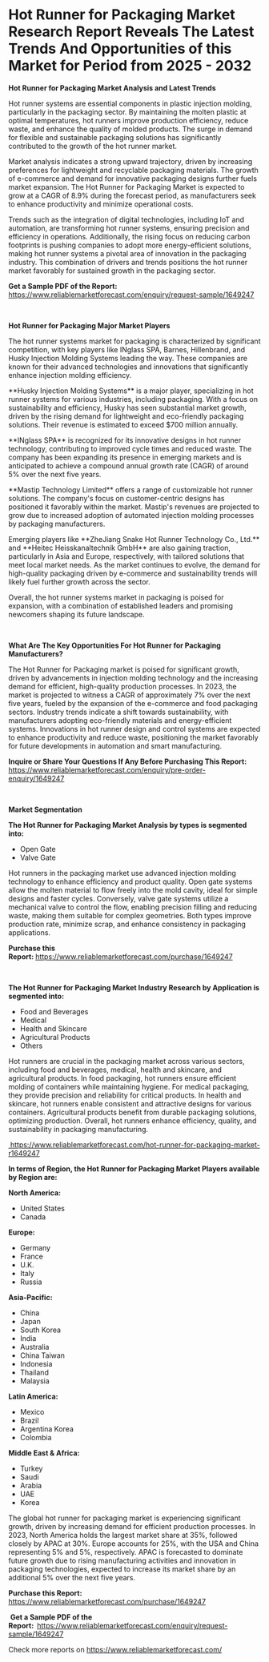 <p><h1>Hot Runner for Packaging Market Research Report Reveals The Latest Trends And Opportunities of this Market for Period from 2025 - 2032</h1></p><p><strong>Hot Runner for Packaging Market Analysis and Latest Trends</strong></p>
<p><p>Hot runner systems are essential components in plastic injection molding, particularly in the packaging sector. By maintaining the molten plastic at optimal temperatures, hot runners improve production efficiency, reduce waste, and enhance the quality of molded products. The surge in demand for flexible and sustainable packaging solutions has significantly contributed to the growth of the hot runner market.</p><p>Market analysis indicates a strong upward trajectory, driven by increasing preferences for lightweight and recyclable packaging materials. The growth of e-commerce and demand for innovative packaging designs further fuels market expansion. The Hot Runner for Packaging Market is expected to grow at a CAGR of 8.9% during the forecast period, as manufacturers seek to enhance productivity and minimize operational costs. </p><p>Trends such as the integration of digital technologies, including IoT and automation, are transforming hot runner systems, ensuring precision and efficiency in operations. Additionally, the rising focus on reducing carbon footprints is pushing companies to adopt more energy-efficient solutions, making hot runner systems a pivotal area of innovation in the packaging industry. This combination of drivers and trends positions the hot runner market favorably for sustained growth in the packaging sector.</p></p>
<p><strong>Get a Sample PDF of the Report:&nbsp;</strong> <a href="https://www.reliablemarketforecast.com/enquiry/request-sample/1649247?utm_campaign=3434&utm_medium=2&utm_source=Github&utm_content=ia&utm_term=26032025&utm_id=hot-runner-for-packaging">https://www.reliablemarketforecast.com/enquiry/request-sample/1649247</a></p>
<p>&nbsp;</p>
<p><strong>Hot Runner for Packaging Major Market Players</strong></p>
<p><p>The hot runner systems market for packaging is characterized by significant competition, with key players like INglass SPA, Barnes, Hillenbrand, and Husky Injection Molding Systems leading the way. These companies are known for their advanced technologies and innovations that significantly enhance injection molding efficiency.</p><p>**Husky Injection Molding Systems** is a major player, specializing in hot runner systems for various industries, including packaging. With a focus on sustainability and efficiency, Husky has seen substantial market growth, driven by the rising demand for lightweight and eco-friendly packaging solutions. Their revenue is estimated to exceed $700 million annually.</p><p>**INglass SPA** is recognized for its innovative designs in hot runner technology, contributing to improved cycle times and reduced waste. The company has been expanding its presence in emerging markets and is anticipated to achieve a compound annual growth rate (CAGR) of around 5% over the next five years.</p><p>**Mastip Technology Limited** offers a range of customizable hot runner solutions. The company's focus on customer-centric designs has positioned it favorably within the market. Mastip's revenues are projected to grow due to increased adoption of automated injection molding processes by packaging manufacturers.</p><p>Emerging players like **ZheJiang Snake Hot Runner Technology Co., Ltd.** and **Heitec Heisskanaltechnik GmbH** are also gaining traction, particularly in Asia and Europe, respectively, with tailored solutions that meet local market needs. As the market continues to evolve, the demand for high-quality packaging driven by e-commerce and sustainability trends will likely fuel further growth across the sector.</p><p>Overall, the hot runner systems market in packaging is poised for expansion, with a combination of established leaders and promising newcomers shaping its future landscape.</p></p>
<p>&nbsp;</p>
<p><strong>What Are The Key Opportunities For Hot Runner for Packaging Manufacturers?</strong></p>
<p><p>The Hot Runner for Packaging market is poised for significant growth, driven by advancements in injection molding technology and the increasing demand for efficient, high-quality production processes. In 2023, the market is projected to witness a CAGR of approximately 7% over the next five years, fueled by the expansion of the e-commerce and food packaging sectors. Industry trends indicate a shift towards sustainability, with manufacturers adopting eco-friendly materials and energy-efficient systems. Innovations in hot runner design and control systems are expected to enhance productivity and reduce waste, positioning the market favorably for future developments in automation and smart manufacturing.</p></p>
<p><strong>Inquire or Share Your Questions If Any Before Purchasing This Report:</strong> <a href="https://www.reliablemarketforecast.com/enquiry/pre-order-enquiry/1649247?utm_campaign=3434&utm_medium=2&utm_source=Github&utm_content=ia&utm_term=26032025&utm_id=hot-runner-for-packaging">https://www.reliablemarketforecast.com/enquiry/pre-order-enquiry/1649247</a></p>
<p>&nbsp;</p>
<p><strong>Market Segmentation</strong></p>
<p><strong>The Hot Runner for Packaging Market Analysis by types is segmented into:</strong></p>
<p><ul><li>Open Gate</li><li>Valve Gate</li></ul></p>
<p><p>Hot runners in the packaging market use advanced injection molding technology to enhance efficiency and product quality. Open gate systems allow the molten material to flow freely into the mold cavity, ideal for simple designs and faster cycles. Conversely, valve gate systems utilize a mechanical valve to control the flow, enabling precision filling and reducing waste, making them suitable for complex geometries. Both types improve production rate, minimize scrap, and enhance consistency in packaging applications.</p></p>
<p><strong>Purchase this Report:&nbsp;</strong><a href="https://www.reliablemarketforecast.com/purchase/1649247?utm_campaign=3434&utm_medium=2&utm_source=Github&utm_content=ia&utm_term=26032025&utm_id=hot-runner-for-packaging">https://www.reliablemarketforecast.com/purchase/1649247</a></p>
<p>&nbsp;</p>
<p><strong>The Hot Runner for Packaging Market Industry Research by Application is segmented into:</strong></p>
<p><ul><li>Food and Beverages</li><li>Medical</li><li>Health and Skincare</li><li>Agricultural Products</li><li>Others</li></ul></p>
<p><p>Hot runners are crucial in the packaging market across various sectors, including food and beverages, medical, health and skincare, and agricultural products. In food packaging, hot runners ensure efficient molding of containers while maintaining hygiene. For medical packaging, they provide precision and reliability for critical products. In health and skincare, hot runners enable consistent and attractive designs for various containers. Agricultural products benefit from durable packaging solutions, optimizing production. Overall, hot runners enhance efficiency, quality, and sustainability in packaging manufacturing.</p></p>
<p><a href="https://www.reliablemarketforecast.com/hot-runner-for-packaging-market-r1649247?utm_campaign=3434&utm_medium=2&utm_source=Github&utm_content=ia&utm_term=26032025&utm_id=hot-runner-for-packaging">&nbsp;https://www.reliablemarketforecast.com/hot-runner-for-packaging-market-r1649247</a></p>
<p><strong>In terms of Region, the Hot Runner for Packaging Market Players available by Region are:</strong></p>
<p>
    <p> <strong> North America: </strong>
        <ul>
            <li>United States</li>
            <li>Canada</li>
        </ul>
        </p> 
    <p> <strong> Europe: </strong>
        <ul>
            <li>Germany</li>
            <li>France</li>
            <li>U.K.</li>
            <li>Italy</li>
            <li>Russia</li>
        </ul>
        </p> 
    <p> <strong> Asia-Pacific: </strong>
        <ul>
            <li>China</li>
            <li>Japan</li>
            <li>South Korea</li>
            <li>India</li>
            <li>Australia</li>
            <li>China Taiwan</li>
            <li>Indonesia</li>
            <li>Thailand</li>
            <li>Malaysia</li>
        </ul>
        </p> 
    <p> <strong> Latin America: </strong>
        <ul>
            <li>Mexico</li>
            <li>Brazil</li>
            <li>Argentina Korea</li>
            <li>Colombia</li>
        </ul>
        </p> 
    <p> <strong> Middle East & Africa: </strong>
        <ul>
            <li>Turkey</li>
            <li>Saudi</li>
            <li>Arabia</li>
            <li>UAE</li>
            <li>Korea</li>
        </ul>
    </p>
    </p>
<p><p>The global hot runner for packaging market is experiencing significant growth, driven by increasing demand for efficient production processes. In 2023, North America holds the largest market share at 35%, followed closely by APAC at 30%. Europe accounts for 25%, with the USA and China representing 5% and 5%, respectively. APAC is forecasted to dominate future growth due to rising manufacturing activities and innovation in packaging technologies, expected to increase its market share by an additional 5% over the next five years.</p></p>
<p><strong>Purchase this Report: </strong><a href="https://www.reliablemarketforecast.com/purchase/1649247?utm_campaign=3434&utm_medium=2&utm_source=Github&utm_content=ia&utm_term=26032025&utm_id=hot-runner-for-packaging">https://www.reliablemarketforecast.com/purchase/1649247</a></p>
<p>&nbsp;<strong>Get a Sample PDF of the Report:&nbsp;&nbsp;</strong><a href="https://www.reliablemarketforecast.com/enquiry/request-sample/1649247?utm_campaign=3434&utm_medium=2&utm_source=Github&utm_content=ia&utm_term=26032025&utm_id=hot-runner-for-packaging">https://www.reliablemarketforecast.com/enquiry/request-sample/1649247</a></p>
<p><strong></strong></p>
<p>Check more reports on <a href="https://www.reliablemarketforecast.com/?utm_campaign=3434&utm_medium=2&utm_source=Github&utm_content=ia&utm_term=26032025&utm_id=hot-runner-for-packaging">https://www.reliablemarketforecast.com/</a></p>